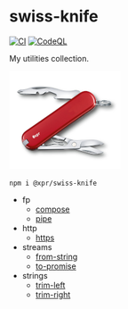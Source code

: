 # swiss-knife

[![CI](https://github.com/ziv/swiss-knife/actions/workflows/main.yml/badge.svg)](https://github.com/ziv/swiss-knife/actions/workflows/main.yml)
[![CodeQL](https://github.com/ziv/swiss-knife/actions/workflows/codeql-analysis.yml/badge.svg)](https://github.com/ziv/swiss-knife/actions/workflows/codeql-analysis.yml)

My utilities collection.

![](assets/xpr.png)

```shell
npm i @xpr/swiss-knife
```

* fp
    * [compose](src/fp/compose.md)
    * [pipe](src/fp/pipe.md)
* http
    * [https](src/http/https.md)
* streams
    * [from-string](src/streams/from-string.md)
    * [to-promise](src/streams/from-string.md)
* strings
    * [trim-left](src/strings/trim-left.ts)
    * [trim-right](src/strings/trim-right.ts)
